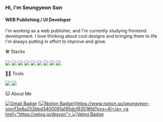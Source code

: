 ### Hi, i'm Seungyeon Son 

#### WEB Publishing / UI Developer
I'm working as a web publisher, and I'm currently studying frontend development.
I love thinking about cool designs and bringing them to life. I'm always putting in effort to improve and grow.



🛠️ Stacks

<img src="https://img.shields.io/badge/javascript-f7df1e?style=flat-square&logo=javascript&logoColor=white"> <img src="https://img.shields.io/badge/html5-e34f26?style=flat-square&logo=html5&logoColor=white"> <img src="https://img.shields.io/badge/css3-1572b6?style=flat-square&logo=css3&logoColor=white"> <img src="https://img.shields.io/badge/react-61dafb?style=flat-square&logo=react&logoColor=white"> <img src="https://img.shields.io/badge/styledcomponents-db7093?style=flat-square&logo=styledcomponents&logoColor=white"> <img src="https://img.shields.io/badge/tailwind-06b6d4?style=flat-square&logo=tailwindcss&logoColor=white"> <img src="https://img.shields.io/badge/shadcnui-000000?style=flat-square&logo=shadcnui&logoColor=white"> <img src="https://img.shields.io/badge/typescript-3178c6?style=flat-square&logo=typescript&logoColor=white"> <img src="https://img.shields.io/badge/sass-cc6699?style=flat-square&logo=sass&logoColor=white"> 


💪🏼 Tools 

 <img src="https://img.shields.io/badge/Visual Studio Code-007ACC?style=flat-square&logo=Visual Studio Code&logoColor=white"/> <img src="https://img.shields.io/badge/GitHub-181717?style=flat-square&logo=GitHub&logoColor=white"/> 



🐱 About Me

<a href="mailto:au1gust8@gmail.com">[![Gmail Badge](https://img.shields.io/badge/Gmail-d14836?style=flat-square&logo=Gmail&logoColor=white)](au1gust8@gmail.com)</a>
<a href="https://www.notion.so/seungyeon-son/f3e8a252bbd3400091a195dcf63518fd?pvs=4">[![Notion Badge](https://img.shields.io/badge/Notion-000000?style=flat-square&logo=Notion&logoColor=white&(https://www.notion.so/seungyeon-son/f3e8a252bbd3400091a195dcf63518fd?pvs=4))](https://www.notion.so/seungyeon-son/f3e8a252bbd3400091a195dcf63518fd?pvs=4)</a>
<a href="https://velog.io/@sysn"> [![Velog Badge](https://img.shields.io/badge/Velog-20C997?style=flat-square&logo=Velog&logoColor=white&)](https://velog.io/@syson)</a>


<!--
**seungyeon-son/seungyeon-son** is a ✨ _special_ ✨ repository because its `README.md` (this file) appears on your GitHub profile.

Here are some ideas to get you started:

- 🔭 I’m currently working on ...
- 🌱 I’m currently learning ...
- 👯 I’m looking to collaborate on ...
- 🤔 I’m looking for help with ...
- 💬 Ask me about ...
- 📫 How to reach me: ...
- 😄 Pronouns: ...
- ⚡ Fun fact: ...
-->
